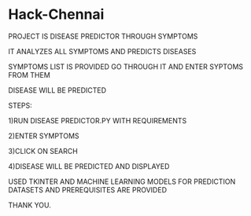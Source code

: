 # Hack-Chennai
PROJECT IS DISEASE PREDICTOR THROUGH SYMPTOMS

IT ANALYZES ALL SYMPTOMS AND PREDICTS DISEASES

SYMPTOMS LIST IS PROVIDED GO THROUGH IT AND ENTER SYPTOMS FROM THEM

DISEASE WILL BE PREDICTED

STEPS:

1)RUN DISEASE PREDICTOR.PY WITH REQUIREMENTS

2)ENTER SYMPTOMS 

3)CLICK ON SEARCH

4)DISEASE WILL BE PREDICTED AND DISPLAYED

USED TKINTER AND MACHINE LEARNING MODELS FOR PREDICTION DATASETS AND PREREQUISITES ARE PROVIDED

THANK YOU.


